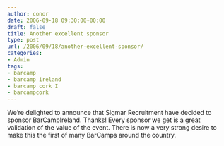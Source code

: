 ```yaml
---
author: conor
date: 2006-09-18 09:30:00+00:00
draft: false
title: Another excellent sponsor
type: post
url: /2006/09/18/another-excellent-sponsor/
categories:
- Admin
tags:
- barcamp
- barcamp ireland
- barcamp cork I
- barcampcork
---
```


We’re delighted to announce that Sigmar Recruitment have decided to sponsor BarCampIreland. Thanks!
Every sponsor we get is a great validation of the value of the event. There is now a very strong desire to make this the first of many BarCamps around the country.
